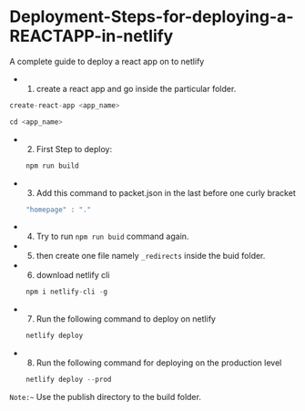 # Deployment-Steps-for-deploying-a-REACTAPP-in-netlify
A complete guide to deploy a react app on to netlify

- 1. create a react app and go inside the particular folder.
```js
create-react-app <app_name>
```
```js
cd <app_name>
```
- 2. First Step to deploy:
```js
    npm run build
```
- 3. Add this command to packet.json in the last before one curly bracket
```js
    "homepage" : "."
```
- 4. Try to run ```npm run buid``` command again.
- 5. then create one file namely ```_redirects``` inside the buid folder.
- 6. download netlify cli
```js
    npm i netlify-cli -g
```
- 7. Run the following command to deploy on netlify
```js
    netlify deploy
```
- 8. Run the following command for deploying on the production level
```js
    netlify deploy --prod
```
```Note:~``` Use the publish directory to the build folder.
